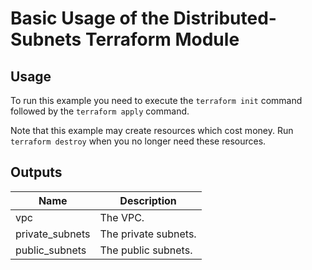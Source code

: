 # Basic Usage of the Distributed-Subnets Terraform Module #

## Usage ##

To run this example you need to execute the `terraform init` command
followed by the `terraform apply` command.

Note that this example may create resources which cost money. Run
`terraform destroy` when you no longer need these resources.

## Outputs ##

| Name | Description |
|------|-------------|
| vpc | The VPC.  |
| private_subnets | The private subnets. |
| public_subnets | The public subnets. |

